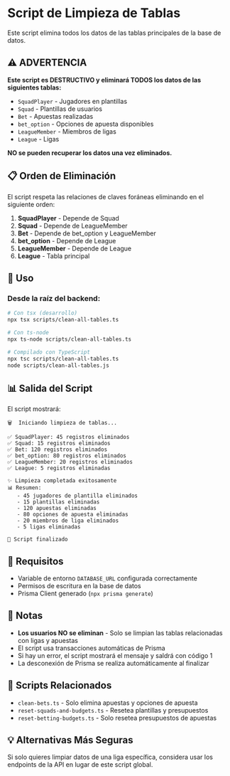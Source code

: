 # Script de Limpieza de Tablas

Este script elimina todos los datos de las tablas principales de la base de datos.

## ⚠️ ADVERTENCIA

**Este script es DESTRUCTIVO y eliminará TODOS los datos de las siguientes tablas:**

- `SquadPlayer` - Jugadores en plantillas
- `Squad` - Plantillas de usuarios
- `Bet` - Apuestas realizadas
- `bet_option` - Opciones de apuesta disponibles
- `LeagueMember` - Miembros de ligas
- `League` - Ligas

**NO se pueden recuperar los datos una vez eliminados.**

## 📋 Orden de Eliminación

El script respeta las relaciones de claves foráneas eliminando en el siguiente orden:

1. **SquadPlayer** - Depende de Squad
2. **Squad** - Depende de LeagueMember
3. **Bet** - Depende de bet_option y LeagueMember
4. **bet_option** - Depende de League
5. **LeagueMember** - Depende de League
6. **League** - Tabla principal

## 🚀 Uso

### Desde la raíz del backend:

```bash
# Con tsx (desarrollo)
npx tsx scripts/clean-all-tables.ts

# Con ts-node
npx ts-node scripts/clean-all-tables.ts

# Compilado con TypeScript
npx tsc scripts/clean-all-tables.ts
node scripts/clean-all-tables.js
```

## 📊 Salida del Script

El script mostrará:

```
🗑️  Iniciando limpieza de tablas...

✅ SquadPlayer: 45 registros eliminados
✅ Squad: 15 registros eliminados
✅ Bet: 120 registros eliminados
✅ bet_option: 80 registros eliminados
✅ LeagueMember: 20 registros eliminados
✅ League: 5 registros eliminadas

✨ Limpieza completada exitosamente
📊 Resumen:
   - 45 jugadores de plantilla eliminados
   - 15 plantillas eliminadas
   - 120 apuestas eliminadas
   - 80 opciones de apuesta eliminadas
   - 20 miembros de liga eliminados
   - 5 ligas eliminadas

🎉 Script finalizado
```

## 🔐 Requisitos

- Variable de entorno `DATABASE_URL` configurada correctamente
- Permisos de escritura en la base de datos
- Prisma Client generado (`npx prisma generate`)

## 📝 Notas

- **Los usuarios NO se eliminan** - Solo se limpian las tablas relacionadas con ligas y apuestas
- El script usa transacciones automáticas de Prisma
- Si hay un error, el script mostrará el mensaje y saldrá con código 1
- La desconexión de Prisma se realiza automáticamente al finalizar

## 🔄 Scripts Relacionados

- `clean-bets.ts` - Solo elimina apuestas y opciones de apuesta
- `reset-squads-and-budgets.ts` - Resetea plantillas y presupuestos
- `reset-betting-budgets.ts` - Solo resetea presupuestos de apuestas

## 💡 Alternativas Más Seguras

Si solo quieres limpiar datos de una liga específica, considera usar los endpoints de la API en lugar de este script global.
